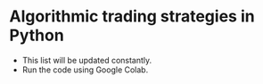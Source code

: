 # Algorithmic trading strategies in Python
* This list will be updated constantly. 
* Run the code using Google Colab.
